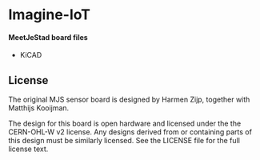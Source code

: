 # Imagine-IoT

#### MeetJeStad board files
* KiCAD

License
-------
The original MJS sensor board is designed by Harmen Zijp, together with
Matthijs Kooijman.

The design for this board is open hardware and licensed
under the the CERN-OHL-W v2 license. Any designs derived from or
containing parts of this design must be similarly licensed. See the
LICENSE file for the full license text.